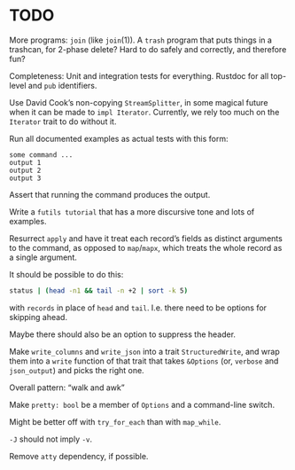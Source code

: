 # TODO

More programs: `join` (like `join`(1)). A `trash` program that puts things in a
trashcan, for 2-phase delete? Hard to do safely and correctly, and therefore
fun?

Completeness: Unit and integration tests for everything. Rustdoc for all
top-level and `pub` identifiers.

Use David Cook’s non-copying `StreamSplitter`, in some magical future when it
can be made to `impl Iterator`. Currently, we rely too much on the `Iterator`
trait to do without it.

Run all documented examples as actual tests with this form:

```
some command ...
output 1
output 2
output 3
```

Assert that running the command produces the output.

Write a `futils tutorial` that has a more discursive tone and lots of examples.

Resurrect `apply` and have it treat each record’s fields as distinct arguments
to the command, as opposed to `map`/`mapx`, which treats the whole record as a
single argument.

It should be possible to do this:

```sh
status | (head -n1 && tail -n +2 | sort -k 5)
```

with `records` in place of `head` and `tail`. I.e. there need to be options for
skipping ahead.

Maybe there should also be an option to suppress the header.

Make `write_columns` and `write_json` into a trait `StructuredWrite`, and wrap
them into a `write` function of that trait that takes `&Options` (or, `verbose`
and `json_output`) and picks the right one.

Overall pattern: “walk and awk”

Make `pretty: bool` be a member of `Options` and a command-line switch.

Might be better off with `try_for_each` than with `map_while`.

`-J` should not imply `-v`.

Remove `atty` dependency, if possible.
